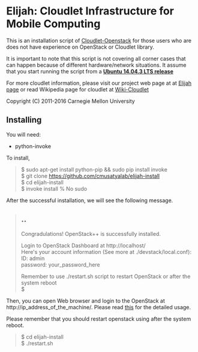 Elijah: Cloudlet Infrastructure for Mobile Computing
========================================================

This is an installation script of
[Cloudlet-Openstack](https://github.com/cmusatyalab/elijah-openstack) for those
users who are does not have experience on OpenStack or Cloudlet
library.

It is important to note that this script is not covering all corner cases that can happen because of different hardware/network situations. It assume that you start running the script from a **[Ubuntu 14.04.3 LTS release](http://old-releases.ubuntu.com/releases/14.04.3/ubuntu-14.04.3-server-amd64.iso)**

For more cloudlet information, please visit our project web page at at [Elijah
page](http://elijah.cs.cmu.edu/) or read Wikipedia page for cloudlet at
[Wiki-Cloudlet](https://en.wikipedia.org/wiki/Cloudlet)

Copyright (C) 2011-2016 Carnegie Mellon University



Installing
----------

You will need:

* python-invoke

To install,

  > $ sudo apt-get install python-pip && sudo pip install invoke  
  > $ git clone https://github.com/cmusatyalab/elijah-install  
  > $ cd elijah-install  
  > $ invoke install   % No sudo  


After the successful installation, we will see the following message.

  > ..  
  > ------------------------------------------------------  
  > Congradulations! OpenStack++ is successfully installed.  
  >   
  > Login to OpenStack Dashboard at http://localhost/  
  > Here's your account information (See more at ./devstack/local.conf):  
  > ID: admin  
  > password: your_password_here  
  >   
  > Remember to use ./restart.sh script to restart OpenStack or after the system reboot  
  > $  

Then, you can open Web browser and login to the OpenStack at
http://ip_address_of_the_machine/. Please read
[this](https://github.com/cmusatyalab/elijah-openstack#how-to-use) for the
detailed usage.


Please remember that you should restart openstack using after the system reboot.

  > $ cd elijah-install  
  > $ ./restart.sh  


